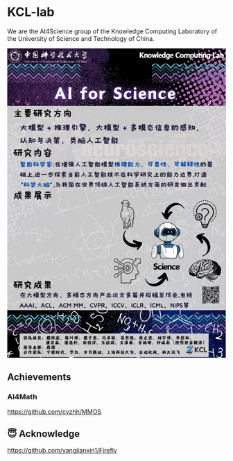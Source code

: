 # KCL-lab

  We are the AI4Science group of the Knowledge Computing Laboratory of the University of Science and Technology of China.

<p align="center">
  <img src="./images/海报.png" width="1000" />
</p>

## Achievements

### AI4Math

  https://github.com/cyzhh/MMOS 

## 😇 Acknowledge

  https://github.com/yangjianxin1/Firefly
